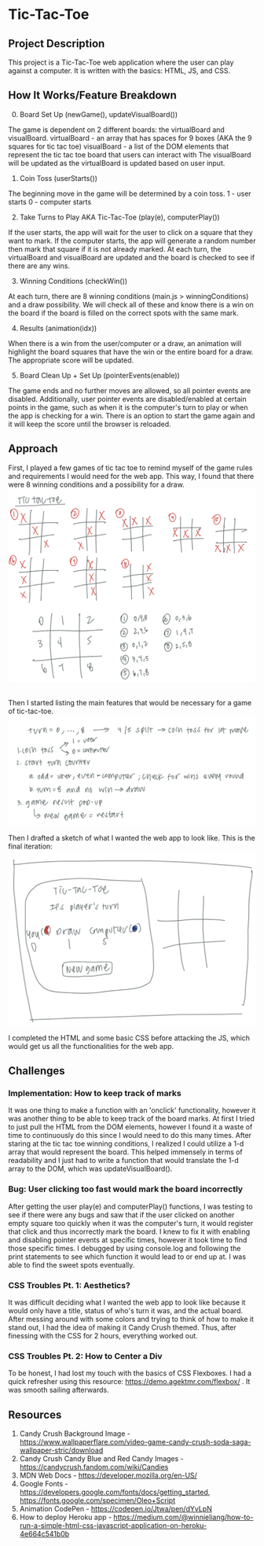 # Tic-Tac-Toe 

## Project Description

This project is a Tic-Tac-Toe web application where the user can play against a computer. It is written with the basics: HTML, JS, and CSS. 

## How It Works/Feature Breakdown

0. Board Set Up (newGame(), updateVisualBoard())

The game is dependent on 2 different boards: the virtualBoard and visualBoard.
virtualBoard - an array that has spaces for 9 boxes (AKA the 9 squares for tic tac toe)
visualBoard - a list of the DOM elements that represent the tic tac toe board that users can interact with
The visualBoard will be updated as the virtualBoard is updated based on user input.

1. Coin Toss (userStarts())

The beginning move in the game will be determined by a coin toss.
1 - user starts
0 - computer starts

2. Take Turns to Play AKA Tic-Tac-Toe (play(e), computerPlay())

If the user starts, the app will wait for the user to click on a square that they want to mark. If the computer starts, the app will generate a random number then mark that square if it is not already marked. At each turn, the virtualBoard and visualBoard are updated and the board is checked to see if there are any wins.

3. Winning Conditions (checkWin())

At each turn, there are 8 winning conditions (main.js > winningConditions) and a draw possibility. We will check all of these and know there is a win on the board if the board is filled on the correct spots with the same mark.

4. Results (animation(idx))

When there is a win from the user/computer or a draw, an animation will highlight the board squares that have the win or the entire board for a draw. The appropriate score will be updated.

5. Board Clean Up + Set Up (pointerEvents(enable))

The game ends and no further moves are allowed, so all pointer events are disabled. Additionally, user pointer events are disabled/enabled at certain points in the game, such as when it is the computer's turn to play or when the app is checking for a win.
There is an option to start the game again and it will keep the score until the browser is reloaded.

## Approach

First, I played a few games of tic tac toe to remind myself of the game rules and requirements I would need for the web app. This way, I found that there were 8 winning conditions and a possibility for a draw.
![Win Conditions Brainstorm](src/winConditionsBrainstorm.jpeg)  
<br>

Then I started listing the main features that would be necessary for a game of tic-tac-toe.
![Features Brainstorm](src/featuresBrainstorm.jpeg)
<br>

Then I drafted a sketch of what I wanted the web app to look like. This is the final iteration:
![UI Sketch](src/UISketch.jpeg)
<br>

I completed the HTML and some basic CSS before attacking the JS, which would get us all the functionalities for the web app. 

## Challenges

### Implementation: How to keep track of marks
It was one thing to make a function with an 'onclick' functionality, however it was another thing to be able to keep track of the board marks. At first I tried to just pull the HTML from the DOM elements, however I found it a waste of time to continuously do this since I would need to do this many times. After staring at the tic tac toe winning conditions, I realized I could utilize a 1-d array that would represent the board. This helped immensely in terms of readability and I just had to write a function that would translate the 1-d array to the DOM, which was updateVisualBoard().

### Bug: User clicking too fast would mark the board incorrectly
After getting the user play(e) and computerPlay() functions, I was testing to see if there were any bugs and saw that if the user clicked on another empty square too quickly when it was the computer's turn, it would register that click and thus incorrectly mark the board. I knew to fix it with enabling and disabling pointer events at specific times, however it took time to find those specific times. I debugged by using console.log and following the print statements to see which function it would lead to or end up at. I was able to find the sweet spots eventually.

### CSS Troubles Pt. 1: Aesthetics?
It was difficult deciding what I wanted the web app to look like because it would only have a title, status of who's turn it was, and the actual board. After messing around with some colors and trying to think of how to make it stand out, I had the idea of making it Candy Crush themed. Thus, after finessing with the CSS for 2 hours, everything worked out.

### CSS Troubles Pt. 2: How to Center a Div
To be honest, I had lost my touch with the basics of CSS Flexboxes. I had a quick refresher using this resource: https://demo.agektmr.com/flexbox/ . It was smooth sailing afterwards.

## Resources
1. Candy Crush Background Image - https://www.wallpaperflare.com/video-game-candy-crush-soda-saga-wallpaper-stric/download
2. Candy Crush Candy Blue and Red Candy Images - https://candycrush.fandom.com/wiki/Candies 
3. MDN Web Docs - https://developer.mozilla.org/en-US/
4. Google Fonts - https://developers.google.com/fonts/docs/getting_started, https://fonts.google.com/specimen/Oleo+Script
5. Animation CodePen - https://codepen.io/Jtwa/pen/dYvLpN
6. How to deploy Heroku app - https://medium.com/@winnieliang/how-to-run-a-simple-html-css-javascript-application-on-heroku-4e664c541b0b
